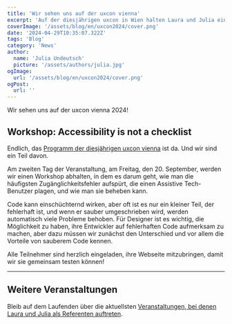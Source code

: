 ```yaml
---
title: 'Wir sehen uns auf der uxcon vienna'
excerpt: 'Auf der diesjährigen uxcon in Wien halten Laura und Julia einen Workshop darüber, wie man eine Webseite erstellt und testet, die nicht nur die Anforderungen erfüllt, sondern weit über die Checkliste hinausgeht ...'
coverImage: '/assets/blog/en/uxcon2024/cover.png'
date: '2024-04-29T10:35:07.322Z'
tags: 'Blog'
category: 'News'
author:
  name: 'Julia Undeutsch'
  picture: '/assets/authors/julia.jpg'
ogImage:
  url: '/assets/blog/en/uxcon2024/cover.png'
ogPost:
  url: ''
---
```


Wir sehen uns auf der uxcon vienna 2024!

## Workshop: Accessibility is not a checklist

Endlich, das [Programm der diesjährigen uxcon vienna](https://program.uxcon.at/) ist da. Und wir sind ein Teil davon.

Am zweiten Tag der Veranstaltung, am Freitag, den 20. September, werden wir einen Workshop abhalten, in dem es darum geht, wie man die häufigsten Zugänglichkeitsfehler aufspürt, die einen Assistive Tech-Benutzer plagen, und wie man sie beheben kann.

Code kann einschüchternd wirken, aber oft ist es nur ein kleiner Teil, der fehlerhaft ist, und wenn er sauber umgeschrieben wird, werden automatisch viele Probleme behoben. Für Designer ist es wichtig, die Möglichkeit zu haben, ihre Entwickler auf fehlerhaften Code aufmerksam zu machen, aber dazu müssen wir zunächst den Unterschied und vor allem die Vorteile von sauberem Code kennen.

Alle Teilnehmer sind herzlich eingeladen, ihre Webseite mitzubringen, damit wir sie gemeinsam testen können!

---

## Weitere Veranstaltungen

Bleib auf dem Laufenden über die aktuellsten [Veranstaltungen, bei denen Laura und Julia als Referenten auftreten](https://accessibilityfirst.at/events).
